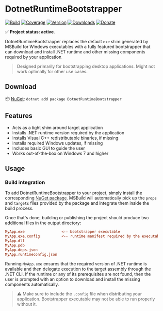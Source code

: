 # DotnetRuntimeBootstrapper

[![Build](https://github.com/Tyrrrz/DotnetRuntimeBootstrapper/workflows/CI/badge.svg?branch=master)](https://github.com/Tyrrrz/DotnetRuntimeBootstrapper/actions)
[![Coverage](https://codecov.io/gh/Tyrrrz/DotnetRuntimeBootstrapper/branch/master/graph/badge.svg)](https://codecov.io/gh/Tyrrrz/DotnetRuntimeBootstrapper)
[![Version](https://img.shields.io/nuget/v/DotnetRuntimeBootstrapper.svg)](https://nuget.org/packages/DotnetRuntimeBootstrapper)
[![Downloads](https://img.shields.io/nuget/dt/DotnetRuntimeBootstrapper.svg)](https://nuget.org/packages/DotnetRuntimeBootstrapper)
[![Donate](https://img.shields.io/badge/donate-$$$-purple.svg)](https://tyrrrz.me/donate)

✅ **Project status: active**.

DotnetRuntimeBootstrapper replaces the default `exe` shim generated by MSBuild for Windows executables with a fully featured bootstrapper that can download and install .NET runtime and other missing components required by your application.

> Designed primarily for bootstrapping desktop applications. Might not work optimally for other use cases.

## Download

📦 [NuGet](https://nuget.org/packages/DotnetRuntimeBootstrapper): `dotnet add package DotnetRuntimeBootstrapper`

## Features

- Acts as a tight shim around target application
- Installs .NET runtime version required by the application
- Installs Visual C++ redistributable binaries, if missing
- Installs required Windows updates, if missing
- Includes basic GUI to guide the user
- Works out-of-the-box on Windows 7 and higher

## Usage

### Build integration

To add DotnetRuntimeBootstrapper to your project, simply install the corresponding [NuGet package](https://nuget.org/packages/DotnetRuntimeBootstrapper).
MSBuild will automatically pick up the `props` and `targets` files provided by the package and integrate them inside the build process.

Once that's done, building or publishing the project should produce two additional files in the output directory:

```ini
MyApp.exe                 <-- bootstrapper executable
MyApp.exe.config          <-- runtime manifest required by the executable
MyApp.dll
MyApp.pdb
MyApp.deps.json
MyApp.runtimeconfig.json
```

Running `MyApp.exe` ensures that the required version of .NET runtime is available and then delegate execution to the target assembly through the .NET CLI.
If the runtime or any of its prerequisites are not found, then the user is prompted with an option to download and install the missing components automatically.

> ⚠️ Make sure to include the `.config` file when distributing your application.
Bootstrapper executable may not be able to run properly without it.